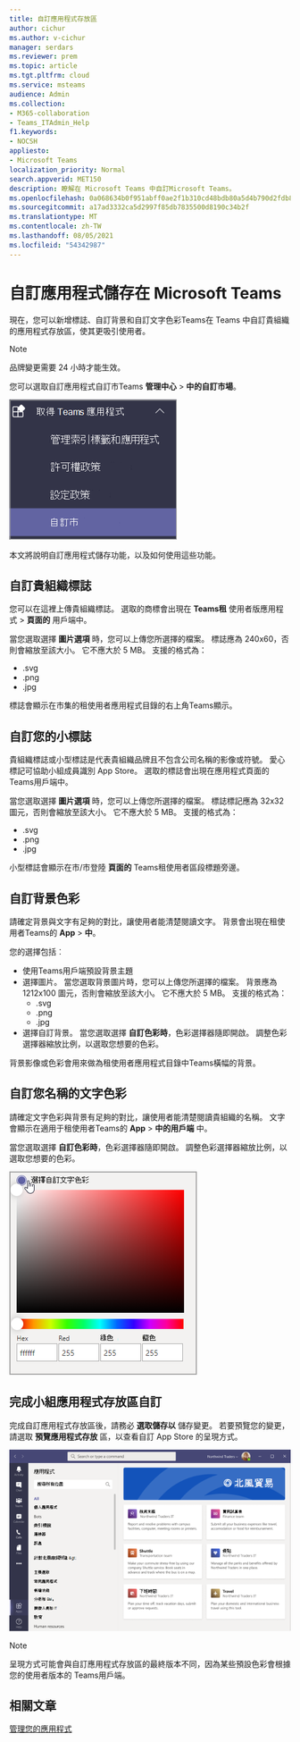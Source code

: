 ```yaml
---
title: 自訂應用程式存放區
author: cichur
ms.author: v-cichur
manager: serdars
ms.reviewer: prem
ms.topic: article
ms.tgt.pltfrm: cloud
ms.service: msteams
audience: Admin
ms.collection:
- M365-collaboration
- Teams_ITAdmin_Help
f1.keywords:
- NOCSH
appliesto:
- Microsoft Teams
localization_priority: Normal
search.appverid: MET150
description: 瞭解在 Microsoft Teams 中自訂Microsoft Teams。
ms.openlocfilehash: 0a068634b0f951abff0ae2f1b310cd48bdb80a5d4b790d2fdb81755d05636868
ms.sourcegitcommit: a17ad3332ca5d2997f85db7835500d8190c34b2f
ms.translationtype: MT
ms.contentlocale: zh-TW
ms.lasthandoff: 08/05/2021
ms.locfileid: "54342987"
---
```

# <a name="custom-apps-store-in-microsoft-teams"></a>自訂應用程式儲存在 Microsoft Teams

現在，您可以新增標誌、自訂背景和自訂文字色彩Teams在 Teams 中自訂貴組織的應用程式存放區，使其更吸引使用者。

> [!Note]
> 品牌變更需要 24 小時才能生效。

您可以選取自訂應用程式自訂市Teams **管理中心**  >  **中的自訂市場**。

  ![系統管理主控台已強調自訂市集功能](media/customize-app-store.png)

本文將說明自訂應用程式儲存功能，以及如何使用這些功能。

## <a name="customize-your-organization-logo"></a>自訂貴組織標誌

<!-- Bookmark used by Context Sensitive Help (CSH). Do not delete. -->
<a name="orglogo"> </a>
<!-- Do not remove the bookmark link above. -->

您可以在這裡上傳貴組織標誌。 選取的商標會出現在 **Teams租** 使用者版應用程式  >  **頁面的** 用戶端中。

當您選取選擇 **圖片選項** 時，您可以上傳您所選擇的檔案。 標誌應為 240x60，否則會縮放至該大小。 它不應大於 5 MB。 支援的格式為：

- .svg
- .png
- .jpg

標誌會顯示在市集的租使用者應用程式目錄的右上角Teams顯示。

## <a name="customize-your-small-logo"></a>自訂您的小標誌

<!-- Bookmark used by Context Sensitive Help (CSH). Do not delete. -->
<a name="orglogomark"> </a>
<!-- Do not remove the bookmark link above. -->

貴組織標誌或小型標誌是代表貴組織品牌且不包含公司名稱的影像或符號。 愛心標記可協助小組成員識別 App Store。 選取的標誌會出現在應用程式頁面的 Teams用戶端中。

當您選取選擇 **圖片選項** 時，您可以上傳您所選擇的檔案。 標誌標記應為 32x32 圖元，否則會縮放至該大小。 它不應大於 5 MB。 支援的格式為：

- .svg
- .png
- .jpg

小型標誌會顯示在市/市登陸 **頁面的** Teams租使用者區段標題旁邊。

## <a name="customize-the-background-color"></a>自訂背景色彩

<!-- Bookmark used by Context Sensitive Help (CSH). Do not delete. -->
<a name="custombackground"> </a>
<!-- Do not remove the bookmark link above. -->

請確定背景與文字有足夠的對比，讓使用者能清楚閱讀文字。 背景會出現在租使用者Teams的 **App**  >  **中**。

您的選擇包括︰

- 使用Teams用戶端預設背景主題
- 選擇圖片。 當您選取背景圖片時，您可以上傳您所選擇的檔案。 背景應為 1212x100 圖元，否則會縮放至該大小。 它不應大於 5 MB。 支援的格式為：
  - .svg
  - .png
  - .jpg
- 選擇自訂背景。 當您選取選擇 **自訂色彩時**，色彩選擇器隨即開啟。 調整色彩選擇器縮放比例，以選取您想要的色彩。

背景影像或色彩會用來做為租使用者應用程式目錄中Teams橫幅的背景。

## <a name="customize-the-text-color-of-your-name"></a>自訂您名稱的文字色彩

<!-- Bookmark used by Context Sensitive Help (CSH). Do not delete. -->
<a name="textcolor"> </a>
<!-- Do not remove the bookmark link above. -->

請確定文字色彩與背景有足夠的對比，讓使用者能清楚閱讀貴組織的名稱。 文字會顯示在適用于租使用者Teams的 **App**  >  **中的用戶端** 中。

當您選取選擇 **自訂色彩時**，色彩選擇器隨即開啟。 調整色彩選擇器縮放比例，以選取您想要的色彩。

 ![色彩選擇器](media/choose-a-custom-color.png)

## <a name="complete-the-customization-of-your-team-apps-store"></a>完成小組應用程式存放區自訂

完成自訂應用程式存放區後，請務必 **選取儲存以** 儲存變更。
若要預覽您的變更，請選取 **預覽應用程式存放** 區，以查看自訂 App Store 的呈現方式。

![自訂應用程式存放區預覽](media/PowerAppsInStore650w.png)

> [!Note]
> 呈現方式可能會與自訂應用程式存放區的最終版本不同，因為某些預設色彩會根據您的使用者版本的 Teams用戶端。

## <a name="related-article"></a>相關文章

[管理您的應用程式](manage-apps.md)
